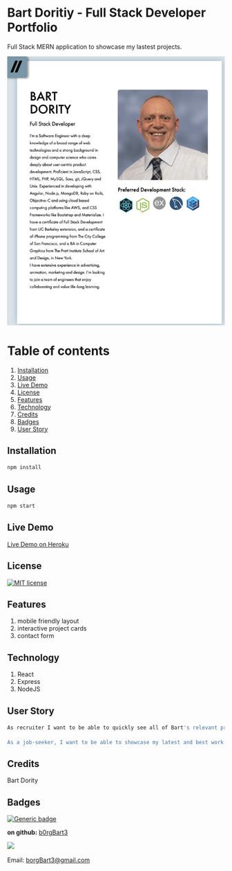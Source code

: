 # Bart Doritiy - Full Stack Developer Portfolio
Full Stack MERN application to showcase my lastest projects.

![screenshot.jpg](screenshot.jpg)
# Table of contents
1. [Installation](#Installation)
2. [Usage](#Usage)
3. [Live Demo](#Live_Demo)
4. [License](#License)
5. [Features](#Features)
6. [Technology](#Technology)
7. [Credits](#Credits)
8. [Badges](#Badges)
9. [User Story](#User_Story)
<a name="Installation"></a>
## Installation
```sh
npm install
```
<a name="Usage"></a>
## Usage
```sh
npm start
```
<a name="Live_Demo"></a>
## Live Demo
<a href="http://vast-coast-19153.herokuapp.com/projects">Live Demo on Heroku</a>
<a name='License'></a>
## License
[![MIT license](https://img.shields.io/badge/License-MIT-blue.svg)](https://lbesson.mit-license.org/)
<a name="Features"></a>
## Features
1. mobile friendly layout
2. interactive project cards
3. contact form
<a name="Technology"></a>
## Technology
1. React
2.  Express
3.  NodeJS


<a name="User_Story"></a>
## User Story
```sh
As recruiter I want to be able to quickly see all of Bart's relevant project work related to any particular given technology.

As a job-seeker, I want to be able to showcase my latest and best work and the technologies that were used to build these projects.
```


<a name="Credits"></a>
## Credits
Bart Dority
<a name="Badges"></a>
## Badges
 [![Generic badge](https://img.shields.io/badge/made_with-MERN-<COLOR>.svg)](https://shields.io/)


**on github:** <a href='github.com/b0rgBart3'>b0rgBart3</a>

[![](https://github.com/b0rgBart3.png?size=90)](https://github.com/remarkablemark)

Email: borgBart3@gmail.com

